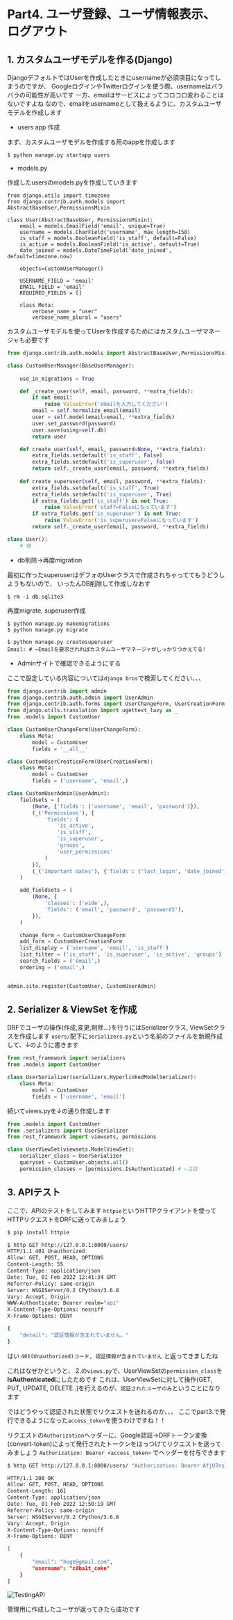 # Part4. ユーザ登録、ユーザ情報表示、ログアウト

## 1. カスタムユーザモデルを作る(Django)

DjangoデフォルトではUserを作成したときにusernameが必須項目になってしまうのですが、
GoogleログインやTwitterログインを使う際、usernameはバラバラの可能性が高いです
一方、emailはサービスによってコロコロ変わることはないですよね
なので、emailをusernameとして扱えるように、カスタムユーザモデルを作成します

- users app 作成

まず、カスタムユーザモデルを作成する用のappを作成します

```shell
$ python manage.py startapp users
```

- models.py

作成したusersのmodels.pyを作成していきます

```py:users/models
from django.utils import timezone
from django.contrib.auth.models import AbstractBaseUser,PermissionsMixin

class User(AbstractBaseUser, PermissionsMixin):
	email = models.EmailField('email', unique=True)
	username = models.CharField('username', max_length=150)
	is_staff = models.BooleanField('is_staff', default=False)
	is_active = models.BooleanField('is_active', default=True)
	date_joined = models.DateTimeField('date_joined', default=timezone.now)

	objects=CustomUserManager()

	USERNAME_FIELD = 'email'
	EMAIL_FIELD = 'email'
	REQUIRED_FIELDS = []

	class Meta:
		verbose_name = "user"
		verbose_name_plural = "users"
```

カスタムユーザモデルを使ってUserを作成するためにはカスタムユーザマネージャも必要です

```py:users/models.py
from django.contrib.auth.models import AbstractBaseUser,PermissionsMixin,BaseUserManager # ←追加

class CustomUserManager(BaseUserManager):
	
	use_in_migrations = True

	def _create_user(self, email, password, **extra_fields):
		if not email:
			raise ValueError('emailを入力してください')
		email = self.normalize_email(email)
		user = self.model(email=email, **extra_fields)
		user.set_password(password)
		user.save(using=self.db)
		return user

	def create_user(self, email, password=None, **extra_fields):
		extra_fields.setdefault('is_staff', False)
		extra_fields.setdefault('is_superuser', False)
		return self._create_user(email, password, **extra_fields)
	
	def create_superuser(self, email, password, **extra_fields):
		extra_fields.setdefault('is_staff', True)
		extra_fields.setdefault('is_superuser', True)
		if extra_fields.get('is_staff') is not True:
			raise ValueError('staff=Falseになっています')
		if extra_fields.get('is_superuser') is not True:
			raise ValueError('is_superuser=Falseになっています')
		return self._create_user(email, password, **extra_fields)

class User():
	# 略
```

- db削除→再度migration

最初に作ったsuperuserはデフォのUserクラスで作成されちゃっててもうどうしようもないので、
いったんDB削除して作成しなおす

```shell
$ rm -i db.sqlite3
```

再度migrate, superuser作成

```shell
$ python manage.py makemigrations
$ python manage.py migrate

$ python manage.py createsuperuser
Email: # ←Emailを要求されればカスタムユーザマネージャがしっかりつかえてる!
```

- Adminサイトで確認できるようにする

ここで設定している内容については`django bros`で検索してください、、、

```py:users/admin.py
from django.contrib import admin
from django.contrib.auth.admin import UserAdmin
from django.contrib.auth.forms import UserChangeForm, UserCreationForm
from django.utils.translation import ugettext_lazy as _
from .models import CustomUser

class CustomUserChangeForm(UserChangeForm):
	class Meta:
		model = CustomUser
		fields = '__all__'

class CustomUserCreationForm(UserCreationForm):
	class Meta:
		model = CustomUser
		fields = ('username', 'email',)

class CustomUserAdmin(UserAdmin):
	fieldsets = (
		(None, {'fields': ('username', 'email', 'password')}),
		(_('Permissions'), {
			'fields': (
				'is_active',
				'is_staff',
				'is_superuser',
				'groups',
				'user_permissions'
			)
		}),
		(_('Important dates'), {'fields': ('last_login', 'date_joined')}),
	)

	add_fieldsets = (
		(None, {
			'classes': ('wide',),
			'fields': ('email', 'password', 'password2'),
		}),
	)

	change_form = CustomUserChangeForm
	add_form = CustomUserCreationForm
	list_display = ('username', 'email', 'is_staff')
	list_filter = ('is_staff', 'is_superuser', 'is_active', 'groups')
	search_fields = ('email',)
	ordering = ('email',)


admin.site.register(CustomUser, CustomUserAdmin)
```

## 2. Serializer & ViewSet を作成

DRFでユーザの操作(作成,変更,削除...)を行うにはSerializerクラス, ViewSetクラスを作成します
`users/`配下に`serializers.py`という名前のファイルを新規作成して、↓のように書きます

```py:users/serializers.py
from rest_framework import serializers
from .models import CustomUser

class UserSerializer(serializers.HyperlinkedModelSerializer):
	class Meta:
		model = CustomUser
		fields = ['username', 'email']
```

続いてviews.pyを↓の通り作成します

```py:users/views.py
from .models import CustomUser
from .serializers import UserSerializer
from rest_framework import viewsets, permissions

class UserViewSet(viewsets.ModelViewSet):
    serializer_class = UserSerializer
    queryset = CustomUser.objects.all()
    permission_classes = [permissions.IsAuthenticated] # ←注目
```

## 3. APIテスト

ここで、APIのテストをしてみます
`httpie`というHTTPクライアントを使ってHTTPリクエストをDRFに送ってみましょう

```sh
$ pip install httpie

$ http GET http://127.0.0.1:8000/users/
HTTP/1.1 401 Unauthorized
Allow: GET, POST, HEAD, OPTIONS
Content-Length: 55
Content-Type: application/json
Date: Tue, 01 Feb 2022 12:41:34 GMT
Referrer-Policy: same-origin
Server: WSGIServer/0.2 CPython/3.6.8
Vary: Accept, Origin
WWW-Authenticate: Bearer realm="api"
X-Content-Type-Options: nosniff
X-Frame-Options: DENY

{
    "detail": "認証情報が含まれていません。"
}
```

はい `401(Unauthorized)コード, 認証情報が含まれていません` と返ってきましたね

これはなぜかというと、
2.の`views.py`で、UserViewSetの`permission_class`を**IsAuthenticated**にしたためです
これは、UserViewSetに対して操作(GET, PUT, UPDATE, DELETE..)を行えるのが、`認証されたユーザのみ`ということになります

ではどうやって認証された状態でリクエストを送れるのか、、、
ここでpart3.で発行できるようになった`access_token`を使うわけですね！！

リクエストの`Authorization`ヘッダーに、Google認証→DRFトークン変換(convert-token)によって発行されたトークンをはっつけてリクエストを送ってみましょう
`Authorization: Bearer <access_token>` でヘッダーを付与できます

```sh
$ http GET http://127.0.0.1:8000/users/ "Authorization: Bearer AfjU7es3nWC8gjXNbDQiz3EbMOBUI6"

HTTP/1.1 200 OK
Allow: GET, POST, HEAD, OPTIONS
Content-Length: 161
Content-Type: application/json
Date: Tue, 01 Feb 2022 12:50:19 GMT
Referrer-Policy: same-origin
Server: WSGIServer/0.2 CPython/3.6.8
Vary: Accept, Origin
X-Content-Type-Options: nosniff
X-Frame-Options: DENY

[
    {
        "email": "hoge@gmail.com",
        "username": "c0ba1t_coke"
    }
]
```

![TestingAPI](./images/testing_api.png)

管理用に作成したユーザが返ってきたら成功です

